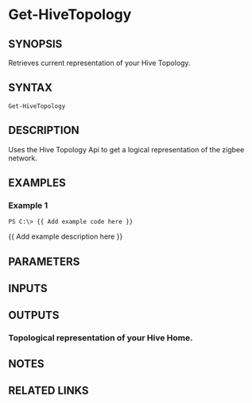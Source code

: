 # Get-HiveTopology

## SYNOPSIS
Retrieves current representation of your Hive Topology.

## SYNTAX

```
Get-HiveTopology
```

## DESCRIPTION
Uses the Hive Topology Api to get a logical representation of the zigbee network.

## EXAMPLES

### Example 1
```
PS C:\> {{ Add example code here }}
```

{{ Add example description here }}

## PARAMETERS

## INPUTS

## OUTPUTS

### Topological representation of your Hive Home.

## NOTES

## RELATED LINKS

